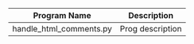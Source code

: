 | Program Name  | Description |
| ------------- | ------------- |
| handle_html_comments.py | Prog description  |
